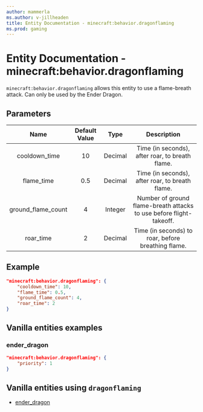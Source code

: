 ```yaml
---
author: mammerla
ms.author: v-jillheaden
title: Entity Documentation - minecraft:behavior.dragonflaming
ms.prod: gaming
---
```


# Entity Documentation - minecraft:behavior.dragonflaming

`minecraft:behavior.dragonflaming` allows this entity to use a flame-breath attack. Can only be used by the Ender Dragon.

## Parameters
| Name| Default Value| Type| Description |
|:-----------:|:-----------:|:-----------:|:-----------:|
| cooldown_time| 10| Decimal| Time (in seconds), after roar, to breath flame. |
| flame_time| 0.5| Decimal| Time (in seconds), after roar, to breath flame. |
| ground_flame_count| 4| Integer| Number of ground flame-breath attacks to use before flight-takeoff. |
| roar_time| 2| Decimal| Time (in seconds) to roar, before breathing flame. |


## Example

```json
"minecraft:behavior.dragonflaming": {
    "cooldown_time": 10,
    "flame_time": 0.5,
    "ground_flame_count": 4,
    "roar_time": 2
}
```

## Vanilla entities examples

### ender_dragon

```json
"minecraft:behavior.dragonflaming": {
    "priority": 1
}
```

## Vanilla entities using `dragonflaming`

- [ender_dragon](../../../../Source/VanillaBehaviorPack_Snippets/entities/ender_dragon.md)
